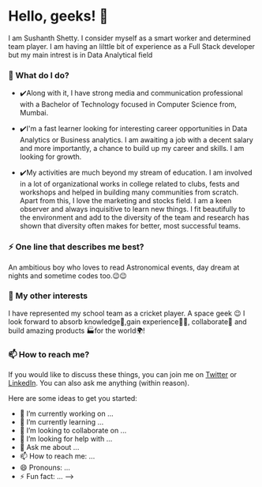 
# Hello, geeks! 👋

I am Sushanth Shetty. I consider myself as a smart worker and determined team player. I am having an lilttle bit of experience as a Full Stack developer but my main intrest is in Data Analytical field

### 🌱 What do I do?
- ✔️Along with it, I have strong media and communication professional with a Bachelor of Technology focused in Computer Science from, Mumbai.

- ✔️I'm a fast learner looking for interesting career opportunities in Data Analytics or Business analytics. I am awaiting a job with a decent salary and more importantly, a chance to build up my career and skills. I am looking for growth.

- ✔️My activities are much beyond my stream of education. I am involved in a lot of organizational works in college related to clubs, fests and workshops and helped in building many communities from scratch. Apart from this, I love the marketing and stocks field. I am a keen observer and always inquisitive to learn new things. I fit beautifully to the environment and add to the diversity of the team and research has shown that diversity often makes for better, most successful teams. 

### ⚡ One line that describes me best? 
An ambitious boy who loves to read Astronomical events, day dream at nights and sometime codes too.😉😉

### 👯 My other interests
I have represented my school team as a cricket player. A space geek 😉
I look forward to absorb knowledge🧠,gain experience👨‍🏭, collaborate🤝 and build amazing products 🏭for the world🌍!

### 📫 How to reach me?
If you would like to discuss these things, you can join me on [Twitter](https://twitter.com/Sushanth700) or [LinkedIn](https://www.linkedin.com/in/sushanth-shetty-446415181/). You can also ask me anything (within reason).

Here are some ideas to get you started:

- 🔭 I’m currently working on ...
- 🌱 I’m currently learning ...
- 👯 I’m looking to collaborate on ...
- 🤔 I’m looking for help with ...
- 💬 Ask me about ...
- 📫 How to reach me: ...
- 😄 Pronouns: ...
- ⚡ Fun fact: ...
-->

